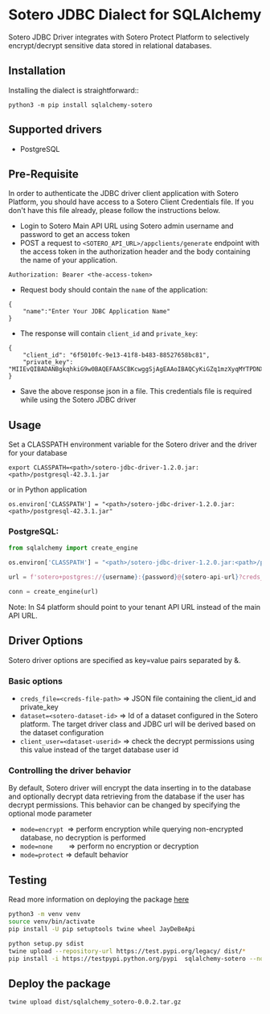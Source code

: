 # Sotero JDBC Dialect for SQLAlchemy

Sotero JDBC Driver integrates with Sotero Protect Platform to selectively encrypt/decrypt sensitive data stored in
relational databases.

## Installation

Installing the dialect is straightforward::

```
python3 -m pip install sqlalchemy-sotero
```

## Supported drivers

- PostgreSQL

## Pre-Requisite

In order to authenticate the JDBC driver client application with Sotero Platform,
you should have access to a Sotero Client Credentials file. If you don't have this file already,
please follow the instructions below.

- Login to Sotero Main API URL using Sotero admin username and password to get an access token
- POST a request to `<SOTERO_API_URL>/appclients/generate` endpoint with the access token
  in the authorization header and the body containing the name of your application.

```
Authorization: Bearer <the-access-token>
```

- Request body should contain the `name` of the application:

```
{
    "name":"Enter Your JDBC Application Name"
}
```

- The response will contain `client_id` and `private_key`:

```
{
    "client_id": "6f5010fc-9e13-41f8-b483-88527658bc81",
    "private_key": "MIIEvQIBADANBgkqhkiG9w0BAQEFAASCBKcwggSjAgEAAoIBAQCyKiGZq1mzXyqMYTPDNXfxiDJSk/yvNJX58Cd9A5QSEh6MOOu5LEcBig1e9jROGFpn+TqrycjNp4jEckTvcC1UjCfZ+o8Lxh6lMMW9leV4cr1r6ONiRs5Vrisv1tOBVkz+m4AqARjqcgejcM/iV5dIhZkm2OH1s00gmsLmqf7LfAmJl6tTkw2P7CW0nCWg4RGjcUYKmr43vViX1oqnO5uwxyXoZiM1cam2c7KrjYWs52cSrInkWfgWwwcMNf6vnGykNIgZPz3jf64h+rsiMZRz3Havs8NKSy8kSVFAmA1sIvzhDgOD/jRyfP2zdXjuy5qXMPQsfEA0w1nTmSL9xvGRAgMBAAECggEATMNkWL6AVo2BWpyi3c/SzwlcjUHf1Gl22QqFKRL6oFKYQNhhkBYovdwKaMjxvlg106iJv7c="
}
```

- Save the above response json in a file. This credentials file is required while using the Sotero JDBC driver

## Usage

Set a CLASSPATH environment variable for the Sotero driver and the driver for your database

`export CLASSPATH=<path>/sotero-jdbc-driver-1.2.0.jar:<path>/postgresql-42.3.1.jar`

or in Python application

`os.environ['CLASSPATH'] = "<path>/sotero-jdbc-driver-1.2.0.jar:<path>/postgresql-42.3.1.jar"`

### PostgreSQL:

```python
from sqlalchemy import create_engine

os.environ['CLASSPATH'] = "<path>/sotero-jdbc-driver-1.2.0.jar:<path>/postgresql-42.3.1.jar"

url = f'sotero+postgres://{username}:{password}@{sotero-api-url}?creds_file={creds-file-path}&dataset={sotero-dataset-id}'

conn = create_engine(url)
```

Note: In S4 platform <sotero-api-url> should point to your tenant API URL instead of the main API URL.

## Driver Options

Sotero driver options are specified as key=value pairs separated by &.

### Basic options

- `creds_file=<creds-file-path>` => JSON file containing the client_id and private_key
- `dataset=<sotero-dataset-id>` => Id of a dataset configured in the Sotero platform. The target driver class and JDBC url will be derived based on the dataset configuration
- `client_user=<dataset-userid>` => check the decrypt permissions using this value instead of the target database user id

### Controlling the driver behavior

By default, Sotero driver will encrypt the data inserting in to the database and optionally
decrypt data retrieving from the database if the user has decrypt permissions. This behavior
can be changed by specifying the optional mode parameter

- `mode=encrypt`&nbsp;&nbsp;=> perform encryption while querying non-encrypted database, no decryption is performed
- `mode=none`&nbsp;&nbsp;&nbsp;&nbsp;&nbsp;&nbsp;&nbsp;&nbsp;=> perform no encryption or decryption
- `mode=protect`&nbsp;=> default behavior

## Testing

Read more information on deploying the package [here](https://devarea.com/deploying-a-new-python-package-to-pypi/)

```bash
python3 -m venv venv
source venv/bin/activate
pip install -U pip setuptools twine wheel JayDeBeApi

python setup.py sdist
twine upload --repository-url https://test.pypi.org/legacy/ dist/*
pip install -i https://testpypi.python.org/pypi  sqlalchemy-sotero --no-build-isolation --extra-index-url=https://test.pypi.org/simple/
```

## Deploy the package

```bash
twine upload dist/sqlalchemy_sotero-0.0.2.tar.gz
```
